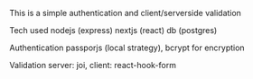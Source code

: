 This is a simple authentication and client/serverside validation

Tech used
nodejs (express)
nextjs (react)
db (postgres)

Authentication
passporjs (local strategy),
bcrypt for encryption

Validation
server: joi, 
client: react-hook-form
